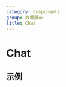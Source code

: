 ```yaml
---
category: Components
group: 数据展示
title: Chat
---
```


# Chat

## 示例

<code src="./demos/demo1.jsx"></code>
